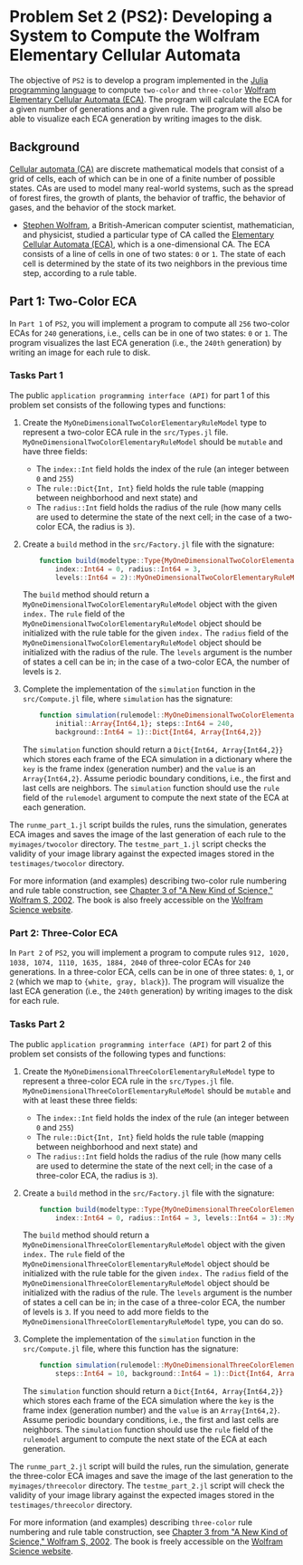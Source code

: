 # Problem Set 2 (PS2): Developing a System to Compute the Wolfram Elementary Cellular Automata
The objective of `PS2` is to develop a program implemented in the [Julia programming language](https://julialang.org/downloads/) to compute `two-color` and `three-color` [Wolfram Elementary Cellular Automata (ECA)](https://en.wikipedia.org/wiki/Elementary_cellular_automaton). The program will calculate the ECA for a given number of generations and a given rule. The program will also be able to visualize each ECA generation by writing images to the disk.

## Background
[Cellular automata (CA)](https://en.wikipedia.org/wiki/Cellular_automaton) are discrete mathematical models that consist of a grid of cells, each of which can be in one of a finite number of possible states. CAs are used to model many real-world systems, such as the spread of forest fires, the growth of plants, the behavior of traffic, the behavior of gases, and the behavior of the stock market.
* [Stephen Wolfram](https://en.wikipedia.org/wiki/Stephen_Wolfram), a British-American computer scientist, mathematician, and physicist, studied a particular type of CA called the [Elementary Cellular Automata (ECA)](https://en.wikipedia.org/wiki/Elementary_cellular_automaton), which is a one-dimensional CA. The ECA consists of a line of cells in one of two states: `0` or `1`. The state of each cell is determined by the state of its two neighbors in the previous time step, according to a rule table. 

## Part 1: Two-Color ECA
In `Part 1` of `PS2`, you will implement a program to compute all `256` two-color ECAs for `240` generations, i.e., cells can be in one of two states: `0` or `1`. The program visualizes the last ECA generation (i.e., the `240th` generation) by writing an image for each rule to disk.

### Tasks Part 1
The public `application programming interface (API)` for part 1 of this problem set consists of the following types and functions:
1. Create the `MyOneDimensionalTwoColorElementaryRuleModel` type to represent a two-color ECA rule in the `src/Types.jl` file. `MyOneDimensionalTwoColorElementaryRuleModel` should be `mutable` and have three fields:       
    * The `index::Int` field holds the index of the rule (an integer between `0` and `255`)
    * The `rule::Dict{Int, Int}` field holds the rule table (mapping between neighborhood and next state) and
    * The `radius::Int` field holds the radius of the rule (how many cells are used to determine the state of the next cell; in the case of a two-color ECA, the radius is `3`).

2. Create a `build` method in the `src/Factory.jl` file with the signature:
    ```julia
        function build(modeltype::Type{MyOneDimensionalTwoColorElementaryRuleModel}; 
            index::Int64 = 0, radius::Int64 = 3, 
            levels::Int64 = 2)::MyOneDimensionalTwoColorElementaryRuleModel
    ```
    The `build` method should return a `MyOneDimensionalTwoColorElementaryRuleModel` object with the given `index.` The `rule` field of the `MyOneDimensionalTwoColorElementaryRuleModel` object should be initialized with the rule table for the given `index.` The `radius` field of the `MyOneDimensionalTwoColorElementaryRuleModel` object should be initialized with the radius of the rule. The `levels` argument is the number of states a cell can be in; in the case of a two-color ECA, the number of levels is `2`.

3. Complete the implementation of the `simulation` function in the `src/Compute.jl` file, where `simulation` has the signature:

    ```julia
        function simulation(rulemodel::MyOneDimensionalTwoColorElementaryRuleModel, 
            initial::Array{Int64,1}; steps::Int64 = 240, 
            background::Int64 = 1)::Dict{Int64, Array{Int64,2}}
    ```
    
    The `simulation` function should return a `Dict{Int64, Array{Int64,2}}` which stores each frame of the ECA simulation in a dictionary where the `key` is the frame index (generation number) and the `value` is an `Array{Int64,2}`. Assume periodic boundary conditions, i.e., the first and last cells are neighbors. The `simulation` function should use the `rule` field of the `rulemodel` argument to compute the next state of the ECA at each generation.

The `runme_part_1.jl` script builds the rules, runs the simulation, generates ECA images and saves the image of the last generation of each rule to the `myimages/twocolor` directory. The `testme_part_1.jl` script checks the validity of your image library against the expected images stored in the `testimages/twocolor` directory.

For more information (and examples) describing two-color rule numbering and rule table construction, see [Chapter 3 of "A New Kind of Science," Wolfram S, 2002](https://cornell.box.com/s/10md9xuf184a6s3c25n6005uuia7da1e). The book is also freely accessible on the [Wolfram Science website](https://www.wolframscience.com/nks/).

### Part 2: Three-Color ECA
In `Part 2` of `PS2`, you will implement a program to compute rules `912, 1020, 1038, 1074, 1110, 1635, 1884, 2040` of three-color ECAs for `240` generations. In a three-color ECA, cells can be in one of three states: `0`, `1`, or `2` (which we map to `{white, gray, black}`). The program will visualize the last ECA generation (i.e., the `240th` generation) by writing images to the disk for each rule.

### Tasks Part 2
The public `application programming interface (API)` for part 2 of this problem set consists of the following types and functions:
1. Create the `MyOneDimensionalThreeColorElementaryRuleModel` type to represent a three-color ECA rule in the `src/Types.jl` file. `MyOneDimensionalThreeColorElementaryRuleModel` should be `mutable` and with at least these three fields:    
    * The `index::Int` field holds the index of the rule (an integer between `0` and `255`)
    * The `rule::Dict{Int, Int}` field holds the rule table (mapping between neighborhood and next state) and
    * The `radius::Int` field holds the radius of the rule (how many cells are used to determine the state of the next cell; in the case of a three-color ECA, the radius is `3`).

2. Create a `build` method in the `src/Factory.jl` file with the signature:
    
    ```julia
        function build(modeltype::Type{MyOneDimensionalThreeColorElementaryRuleModel}; 
            index::Int64 = 0, radius::Int64 = 3, levels::Int64 = 3)::MyOneDimensionalThreeColorElementaryRuleModel
    ```

   The `build` method should return a `MyOneDimensionalThreeColorElementaryRuleModel` object with the given `index.` The `rule` field of the `MyOneDimensionalThreeColorElementaryRuleModel` object should be initialized with the rule table for the given `index.` The `radius` field of the `MyOneDimensionalThreeColorElementaryRuleModel` object should be initialized with the radius of the rule. The `levels` argument is the number of states a cell can be in; in the case of a three-color ECA, the number of levels is `3`. If you need to add more fields to the `MyOneDimensionalThreeColorElementaryRuleModel` type, you can do so.

4. Complete the implementation of the `simulation` function in the `src/Compute.jl` file, where this function has the signature:
    ```julia
        function simulation(rulemodel::MyOneDimensionalThreeColorElementaryRuleModel,  initial::Array{Int64,1};  
            steps::Int64 = 10, background::Int64 = 1)::Dict{Int64, Array{Int64,2}}
    ```
    The `simulation` function should return a `Dict{Int64, Array{Int64,2}}` which stores each frame of the ECA simulation where the `key` is the frame index (generation number) and the `value` is an `Array{Int64,2}`. Assume periodic boundary conditions, i.e., the first and last cells are neighbors. The `simulation` function should use the `rule` field of the `rulemodel` argument to compute the next state of the ECA at each generation.

The `runme_part_2.jl` script will build the rules, run the simulation, generate the three-color ECA images and save the image of the last generation to the `myimages/threecolor` directory. The `testme_part_2.jl` script will check the validity of your image library against the expected images stored in the `testimages/threecolor` directory.

For more information (and examples) describing `three-color` rule numbering and rule table construction, see [Chapter 3 from "A New Kind of Science," Wolfram S, 2002](https://cornell.box.com/s/10md9xuf184a6s3c25n6005uuia7da1e). The book is freely accessible on the [Wolfram Science website](https://www.wolframscience.com/nks/).
